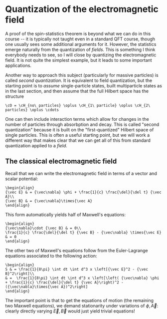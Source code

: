 # Quantization of the electromagnetic field

A proof of the spin-statistics theorem is beyond what we can do in this course -- it is typically not taught even in a standard QFT course, though one usually sees some additional arguments for it. However, the statistics emerge naturally from the quantization of *fields*. This is something I think everybody needs to see, so I will close by quantizing the electromagnetic field. It is not quite the simplest example, but it leads to some important applications.

Another way to approach this subject (particularly for massive particles) is called *second quantization*. It is equivalent to field quantization, but the starting point is to *assume* single-particle states, built multiparticle states as in the last section, and then assume that the full Hilbert space has the structure
```{math}
\cO = \cH_{no\ particles} \oplus \cH_{1\ particle} \oplus \cH_{2\ particles} \oplus \cdots
```
One can then include interaction terms which allow for changes in the number of particles through absorbption and decay. This is called "second quantization" because it is built on the "first-quantized" Hilbert space of single particles. This is often a useful starting point, but we will work a different way that makes clear that we can get all of this from standard quantization applied to a *field*.

## The classical electromagnetic field

Recall that we can write the electromagnetic field in terms of a vector and scalar potential:
```{math}
\begin{align}
{\vec E} & = {\vec\nabla} \phi + \frac{1}{c} \frac{\del}{\del t} {\vec A}\\
{\vec B} & = {\vec\nabla}\times{\vec A}
\end{align}
```
This form automatically yields half of Maxwell's equations:
```{math}
\begin{align}
{\vec\nabla}\cdot {\vec B} & = 0\\
\frac{1}{c} \frac{\del}{\del t} {\vec B} - {\vec\nabla} \times{\vec E} & = 0
\end{align}
```

The other two of Maxwell's equations follow from the Euler-Lagrange equations associated to the following action:
```{math}
\begin{align}
S & = \frac{1}{8\pi} \int dt \int d^3 x \left[{\vec E}^2 - {\vec B}^2\right]\\
& =  \frac{1}{8\pi} \int dt \int d^3 x \left[\left( {\vec\nabla} \phi + \frac{1}{c} \frac{\del}{\del t} {\vec A}\right)^2 - ({\vec\nabla}\times{\vec A})^2\right]
\end{align}
```
The important point is that to get the equations of motion (the remaining two Maxwell equations), we demand stationarity under variations of $\phi, {\vec A}$: clearly directly varying ${\vec E}, {\vec B}$ would just yield trivial equations!
